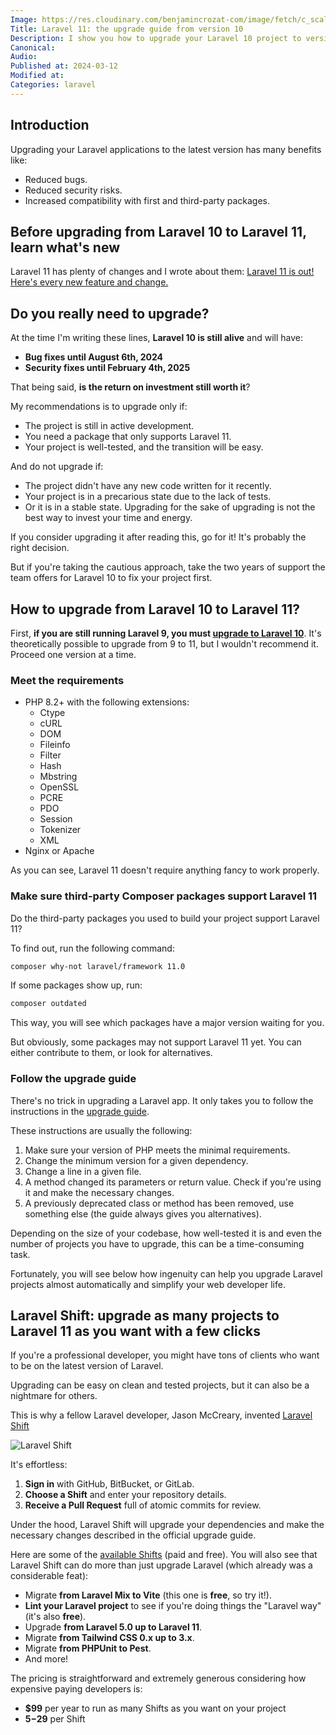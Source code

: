 ```yaml
---
Image: https://res.cloudinary.com/benjamincrozat-com/image/fetch/c_scale,f_webp,q_auto,w_1200/https://github.com/benjamincrozat/content/assets/3613731/05bd6ef2-e022-4926-8a5a-bdda3904abbf
Title: Laravel 11: the upgrade guide from version 10
Description: I show you how to upgrade your Laravel 10 project to version 11 and help you decide whether the return on investment is worth it.
Canonical: 
Audio:
Published at: 2024-03-12
Modified at:
Categories: laravel
---
```


## Introduction

Upgrading your Laravel applications to the latest version has many benefits like:
- Reduced bugs.
- Reduced security risks.
- Increased compatibility with first and third-party packages.

## Before upgrading from Laravel 10 to Laravel 11, learn what's new

Laravel 11 has plenty of changes and I wrote about them: [Laravel 11 is out! Here's every new feature and change.](https://benjamincrozat.com/laravel-11)

## Do you really need to upgrade?

At the time I'm writing these lines, **Laravel 10 is still alive** and will have:
- **Bug fixes until August 6th, 2024**
- **Security fixes until February 4th, 2025**

That being said, **is the return on investment still worth it**?

My recommendations is to upgrade only if:
- The project is still in active development.
- You need a package that only supports Laravel 11.
- Your project is well-tested, and the transition will be easy.

And do not upgrade if:
- The project didn't have any new code written for it recently.
- Your project is in a precarious state due to the lack of tests.
- Or it is in a stable state. Upgrading for the sake of upgrading is not the best way to invest your time and energy.

If you consider upgrading it after reading this, go for it! It's probably the right decision.

But if you're taking the cautious approach, take the two years of support the team offers for Laravel 10 to fix your project first.

## How to upgrade from Laravel 10 to Laravel 11?

First, **if you are still running Laravel 9, you must [upgrade to Laravel 10](https://benjamincrozat.com/laravel-10-upgrade-guide)**. It's theoretically possible to upgrade from 9 to 11, but I wouldn't recommend it. Proceed one version at a time.

### Meet the requirements

- PHP 8.2+ with the following extensions:
  - Ctype
  - cURL
  - DOM
  - Fileinfo
  - Filter
  - Hash
  - Mbstring
  - OpenSSL
  - PCRE
  - PDO
  - Session
  - Tokenizer
  - XML
- Nginx or Apache

As you can see, Laravel 11 doesn't require anything fancy to work properly.

### Make sure third-party Composer packages support Laravel 11

Do the third-party packages you used to build your project support Laravel 11?

To find out, run the following command:

```bash
composer why-not laravel/framework 11.0
```

If some packages show up, run:

```bash
composer outdated
```

This way, you will see which packages have a major version waiting for you.

But obviously, some packages may not support Laravel 11 yet. You can either contribute to them, or look for alternatives.

### Follow the upgrade guide

There's no trick in upgrading a Laravel app. It only takes you to follow the instructions in the [upgrade guide](https://laravel.com/docs/11.x/upgrade).

These instructions are usually the following:
1. Make sure your version of PHP meets the minimal requirements.
2. Change the minimum version for a given dependency.
3. Change a line in a given file.
4. A method changed its parameters or return value. Check if you're using it and make the necessary changes.
5. A previously deprecated class or method has been removed, use something else (the guide always gives you alternatives).

Depending on the size of your codebase, how well-tested it is and even the number of projects you have to upgrade, this can be a time-consuming task.

Fortunately, you will see below how ingenuity can help you upgrade Laravel projects almost automatically and simplify your web developer life.

## Laravel Shift: upgrade as many projects to Laravel 11 as you want with a few clicks

If you're a professional developer, you might have tons of clients who want to be on the latest version of Laravel.

Upgrading can be easy on clean and tested projects, but it can also be a nightmare for others.

This is why a fellow Laravel developer, Jason McCreary, invented [Laravel Shift](https://laravelshift.com?utm_campaign=laravel-10-upgrade-guide&utm_source=benjamincrozat.com&utm_medium=blogpost&utm_content=textlink)

![Laravel Shift](https://life-long-bunny.fra1.digitaloceanspaces.com/media-library/production/132/conversions/Screenshot_2023-02-03_at_10.55.36_ccqoia-medium.jpg)

It's effortless:
1. **Sign in** with GitHub, BitBucket, or GitLab.
2. **Choose a Shift** and enter your repository details.
3. **Receive a Pull Request** full of atomic commits for review.

Under the hood, Laravel Shift will upgrade your dependencies and make the necessary changes described in the official upgrade guide.

Here are some of the [available Shifts](https://laravelshift.com/shifts?utm_campaign=laravel-10-upgrade-guide&utm_source=benjamincrozat.com&utm_medium=blogpost&utm_content=textlink) (paid and free). You will also see that Laravel Shift can do more than just upgrade Laravel (which already was a considerable feat):
- Migrate **from Laravel Mix to Vite** (this one is **free**, so try it!).
- **Lint your Laravel project** to see if you're doing things the "Laravel way" (it's also **free**).
- Upgrade **from Laravel 5.0 up to Laravel 11**.
- Migrate **from Tailwind CSS 0.x up to 3.x**.
- Migrate **from PHPUnit to Pest**.
- And more!

The pricing is straightforward and extremely generous considering how expensive paying developers is:
- **$99** per year to run as many Shifts as you want on your project
- **$5-$29** per Shift
